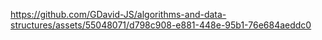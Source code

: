 https://github.com/GDavid-JS/algorithms-and-data-structures/assets/55048071/d798c908-e881-448e-95b1-76e684aeddc0
